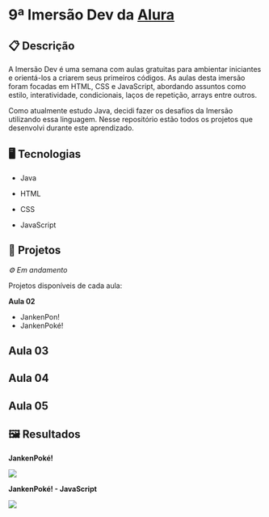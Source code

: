 # 9ª Imersão Dev da [Alura](https://www.alura.com.br/)

## 📋 Descrição

A Imersão Dev é uma semana com aulas gratuitas para ambientar iniciantes e orientá-los a criarem seus primeiros códigos. As aulas desta imersão foram focadas em HTML, CSS e JavaScript, abordando assuntos como estilo, interatividade, condicionais, laços de repetição, arrays entre outros.

Como atualmente estudo Java, decidi fazer os desafios da Imersão utilizando essa linguagem. Nesse repositório estão todos os projetos que desenvolvi durante este aprendizado. 


## 🖥️ Tecnologias

- Java

- HTML
- CSS
- JavaScript


## 🎨 Projetos
*⚙ Em andamento*

Projetos disponíveis de cada aula:

**Aula 02**
- JankenPon!
- JankenPoké!

**Aula 03**
- 

**Aula 04**
- 

**Aula 05**
- 

## 🖼️ Resultados

**JankenPoké!**

![](https://youtu.be/DjiAWOtD7TY)

**JankenPoké! - JavaScript**

![](https://github.com/user-attachments/assets/5b16bb66-db88-45e6-856b-67d00cbf88ad)
